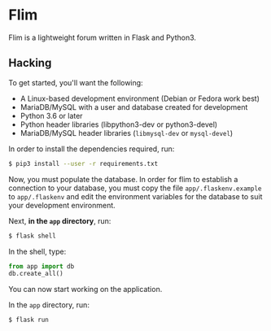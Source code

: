 # Flim
Flim is a lightweight forum written in Flask and Python3. 

## Hacking

To get started, you'll want the following:

* A Linux-based development environment (Debian or Fedora work best)
* MariaDB/MySQL with a user and database created for development
* Python 3.6 or later
* Python header libraries (libpython3-dev or python3-devel)
* MariaDB/MySQL header libraries (`libmysql-dev` or `mysql-devel`)

In order to install the dependencies required, run:

```bash
$ pip3 install --user -r requirements.txt
```

Now, you must populate the database. In order for flim to establish a connection to your database, you must copy the file `app/.flaskenv.example` to `app/.flaskenv` and edit the environment variables for the database to suit your development environment.

Next, **in the `app` directory**, run:

```bash
$ flask shell
```

In the shell, type:

```python
from app import db
db.create_all()
```

You can now start working on the application.

In the `app` directory, run:

```bash
$ flask run
```

